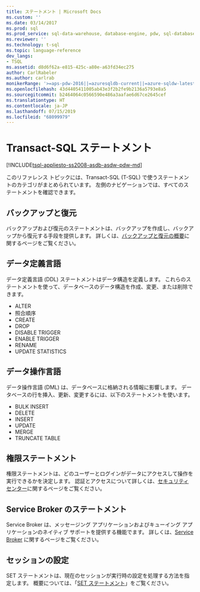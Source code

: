 ```yaml
---
title: ステートメント | Microsoft Docs
ms.custom: ''
ms.date: 03/14/2017
ms.prod: sql
ms.prod_service: sql-data-warehouse, database-engine, pdw, sql-database
ms.reviewer: ''
ms.technology: t-sql
ms.topic: language-reference
dev_langs:
- TSQL
ms.assetid: d8d6f62a-e815-425c-a80e-a63fd34ec275
author: CarlRabeler
ms.author: carlrab
monikerRange: '>=aps-pdw-2016||=azuresqldb-current||=azure-sqldw-latest||>=sql-server-2016||=sqlallproducts-allversions||>=sql-server-linux-2017||=azuresqldb-mi-current'
ms.openlocfilehash: 43d4405411005ab43e3f2b2fe9b2136a5793e8a5
ms.sourcegitcommit: b2464064c0566590e486a3aafae6d67ce2645cef
ms.translationtype: HT
ms.contentlocale: ja-JP
ms.lasthandoff: 07/15/2019
ms.locfileid: "68099979"
---
```

# <a name="transact-sql-statements"></a>Transact-SQL ステートメント
[!INCLUDE[tsql-appliesto-ss2008-asdb-asdw-pdw-md](../../includes/tsql-appliesto-ss2008-all-md.md)]

このリファレンス トピックには、Transact-SQL (T-SQL) で使うステートメントのカテゴリがまとめられています。 左側のナビゲーションでは、すべてのステートメントを確認できます。

## <a name="backup-and-restore"></a>バックアップと復元
バックアップおよび復元のステートメントは、バックアップを作成し、バックアップから復元する手段を提供します。  詳しくは、[バックアップと復元の概要](../../relational-databases/backup-restore/back-up-and-restore-of-sql-server-databases.md)に関するページをご覧ください。

## <a name="data-definition-language"></a>データ定義言語
データ定義言語 (DDL) ステートメントはデータ構造を定義します。 これらのステートメントを使って、データベースのデータ構造を作成、変更、または削除できます。
- ALTER
- 照合順序
- CREATE
- DROP
- DISABLE TRIGGER
- ENABLE TRIGGER
- RENAME
- UPDATE STATISTICS

## <a name="data-manipulation-language"></a>データ操作言語
データ操作言語 (DML) は、データベースに格納される情報に影響します。 データベースの行を挿入、更新、変更するには、以下のステートメントを使います。

- BULK INSERT
- DELETE
- INSERT
- UPDATE
- MERGE
- TRUNCATE TABLE

## <a name="permissions-statements"></a>権限ステートメント
権限ステートメントは、どのユーザーとログインがデータにアクセスして操作を実行できるかを決定します。 認証とアクセスについて詳しくは、[セキュリティ センター](../../relational-databases/security/security-center-for-sql-server-database-engine-and-azure-sql-database.md)に関するページをご覧ください。

## <a name="service-broker-statements"></a>Service Broker のステートメント
Service Broker は、メッセージング アプリケーションおよびキューイング アプリケーションのネイティブ サポートを提供する機能でます。 詳しくは、[Service Broker](../../relational-databases/service-broker/event-notifications.md) に関するページをご覧ください。

## <a name="session-settings"></a>セッションの設定
SET ステートメントは、現在のセッションが実行時の設定を処理する方法を指定します。 概要については、「[SET ステートメント](set-statements-transact-sql.md)」をご覧ください。
